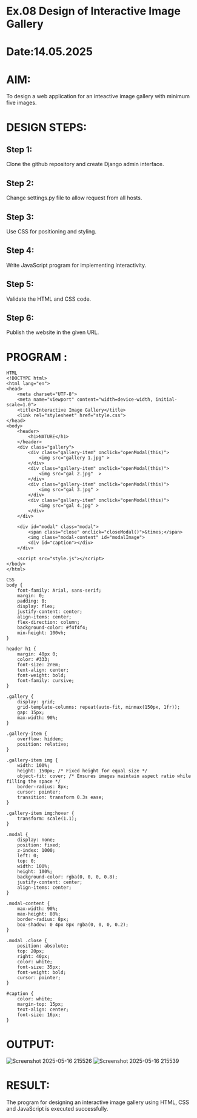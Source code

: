 # Ex.08 Design of Interactive Image Gallery
# Date:14.05.2025
# AIM:
To design a web application for an inteactive image gallery with minimum five images.

# DESIGN STEPS:
## Step 1:
Clone the github repository and create Django admin interface.

## Step 2:
Change settings.py file to allow request from all hosts.

## Step 3:
Use CSS for positioning and styling.

## Step 4:
Write JavaScript program for implementing interactivity.

## Step 5:
Validate the HTML and CSS code.

## Step 6:
Publish the website in the given URL.

# PROGRAM :
```
HTML
<!DOCTYPE html>
<html lang="en">
<head>
    <meta charset="UTF-8">
    <meta name="viewport" content="width=device-width, initial-scale=1.0">
    <title>Interactive Image Gallery</title>
    <link rel="stylesheet" href="style.css">
</head>
<body>
    <header>
        <h1>NATURE</h1>
    </header>
    <div class="gallery">
        <div class="gallery-item" onclick="openModal(this)">
            <img src="gallery 1.jpg" >
        </div>
        <div class="gallery-item" onclick="openModal(this)">
            <img src="gal 2.jpg"  >
        </div>
        <div class="gallery-item" onclick="openModal(this)">
            <img src="gal 3.jpg" >
        </div>
        <div class="gallery-item" onclick="openModal(this)">
            <img src="gal 4.jpg" >
        </div>
    </div>

    <div id="modal" class="modal">
        <span class="close" onclick="closeModal()">&times;</span>
        <img class="modal-content" id="modalImage">
        <div id="caption"></div>
    </div>

    <script src="style.js"></script>
</body>
</html>
```
```
CSS
body {
    font-family: Arial, sans-serif;
    margin: 0;
    padding: 0;
    display: flex;
    justify-content: center;
    align-items: center;
    flex-direction: column;
    background-color: #f4f4f4;
    min-height: 100vh;
}

header h1 {
    margin: 40px 0;
    color: #333;
    font-size: 2rem;
    text-align: center;
    font-weight: bold;
    font-family: cursive;
}

.gallery {
    display: grid;
    grid-template-columns: repeat(auto-fit, minmax(150px, 1fr));
    gap: 15px;
    max-width: 90%;
}

.gallery-item {
    overflow: hidden;
    position: relative;
}

.gallery-item img {
    width: 100%;
    height: 150px; /* Fixed height for equal size */
    object-fit: cover; /* Ensures images maintain aspect ratio while filling the space */
    border-radius: 8px;
    cursor: pointer;
    transition: transform 0.3s ease;
}

.gallery-item img:hover {
    transform: scale(1.1);
}

.modal {
    display: none;
    position: fixed;
    z-index: 1000;
    left: 0;
    top: 0;
    width: 100%;
    height: 100%;
    background-color: rgba(0, 0, 0, 0.8);
    justify-content: center;
    align-items: center;
}

.modal-content {
    max-width: 90%;
    max-height: 80%;
    border-radius: 8px;
    box-shadow: 0 4px 8px rgba(0, 0, 0, 0.2);
}

.modal .close {
    position: absolute;
    top: 20px;
    right: 40px;
    color: white;
    font-size: 35px;
    font-weight: bold;
    cursor: pointer;
}

#caption {
    color: white;
    margin-top: 15px;
    text-align: center;
    font-size: 16px;
}
```
# OUTPUT:
![Screenshot 2025-05-16 215526](https://github.com/user-attachments/assets/8066897e-f001-41cb-a0a4-402f17d62ff3)
![Screenshot 2025-05-16 215539](https://github.com/user-attachments/assets/ef7bae01-bd66-46d3-9f16-8511916db791)

# RESULT:
The program for designing an interactive image gallery using HTML, CSS and JavaScript is executed successfully.
